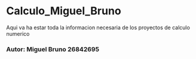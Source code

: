 # Calculo_Miguel_Bruno

Aqui va ha estar toda la informacion necesaria de los proyectos de calculo numerico

### Autor: Miguel Bruno 26842695

